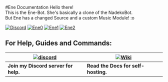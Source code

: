 #Ene Documentation
Hello there!  
This is the Ene-Bot. She's basically a clone of the NadekoBot.   
But Ene has a changed Source and a custom Music Module! :o  

[![Discord](https://discordapp.com/api/guilds/284977269892448268/widget.png)](https://discord.gg/8kBW525)
[![Ene0](https://i.imgur.com/fFdUmKD.png)](http://gremagol.com/discord)
[![Ene1](https://i.imgur.com/opqiNVO.png)](http://gremagol.com/inv-ene)
[![Ene2](https://i.imgur.com/1XfvrNL.png)](http://gremagol.com/discord)

## For Help, Guides and Commands:

| [![discord](http://i.imgur.com/Cz1RWW6.png)](https://discord.gg/UJSYksa) | [![Wiki](http://i.imgur.com/e8eaWS3.png)](http://enecmdlist.readthedocs.io/en/latest/) |
| --- | --- |
| **Join my Discord server for help.** | **Read the Docs for self-hosting.** |